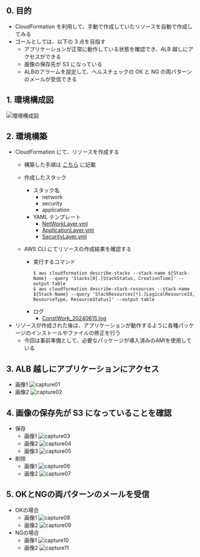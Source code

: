 ## 0. 目的
- CloudFormation を利用して、手動で作成していたリソースを自動で作成してみる
- ゴールとしては、以下の 3 点を目指す
  - アプリケーションが正常に動作している状態を確認でき、ALB 越しにアクセスができる
  - 画像の保存先が S3 になっている
  - ALBのアラームを設定して、ヘルスチェックの OK と NG の両パターンのメールが受信できる

## 1. 環境構成図
![環境構成図](./img/drawio/EnvConfDiagram.drawio.png)

## 2. 環境構築
- CloudFormation にて、リソースを作成する
  - 構築した手順は [こちら](./procedure/cloudformation.md) に記載

  - 作成したスタック
    - スタック名
      - network
      - security
      - application
    - YAML テンプレート
      - [NetWorkLayer.yml](./cfn/NetworkLayer.yml)
      - [ApplicationLayer.yml](./cfn/ApplicationLayer.yml)
      - [SecurityLayer.yml](./cfn/SecurityLayer.yml)
  - AWS CLI にてリソースの作成結果を確認する
    - 実行するコマンド
      ```bash:title
      $ aws cloudformation describe-stacks --stack-name ${Stack-Name} --query 'Stacks[0].[StackStatus, CreationTime]' --output table
      $ aws cloudformation describe-stack-resources --stack-name ${Stack-Name} --query 'StackResources[*].[LogicalResourceId, ResourceType, ResourceStatus]' --output table
      ```
    - ログ
      - [ConstWork_20240615.log](./log/ConstWork_20240615.log)
- リソースが作成された後は、アプリケーションが動作するように各種パッケージのインストールやファイルの修正を行う
  - 今回は事前準備として、必要なパッケージが導入済みのAMIを使用している

## 3. ALB 越しにアプリケーションにアクセス
- 画像1
![capture01](./img/capture01.png)
- 画像2
![capture02](./img/capture02.png)

## 4. 画像の保存先が S3 になっていることを確認
- 保存
  - 画像1
  ![capture03](./img/capture03.png)
  - 画像2
  ![capture04](./img/capture04.png)
  - 画像3
  ![capture05](./img/capture05.png)
- 削除
  - 画像1
  ![capture06](./img/capture06.png)
  - 画像2
  ![capture07](./img/capture07.png)

## 5. OKとNGの両パターンのメールを受信
- OKの場合
  - 画像1
  ![capture08](./img/capture08.png)
  - 画像2
  ![capture09](./img/capture09.png)
- NGの場合
  - 画像1
  ![capture10](./img/capture10.png)
  - 画像2
  ![capture11](./img/capture11.png)
